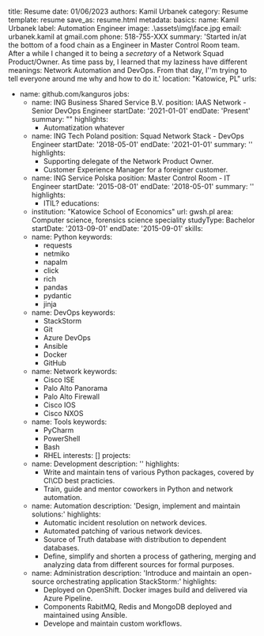 title: Resume
date: 01/06/2023
authors: Kamil Urbanek
category: Resume
template: resume
save_as: resume.html
metadata:
  basics: 
    name: Kamil Urbanek
    label: Automation Engineer
    image: .\assets\img\face.jpg
    email: urbanek.kamil at gmail.com
    phone: 518-755-XXX
    summary: 'Started in/at the bottom of a food chain as a Engineer in Master
      Control Room team. After a while I changed it to being a *secretary* of a Network
      Squad Product/Owner. As time pass by, I learned that my laziness have different
      meanings: Network Automation and DevOps. From that day, I''m trying to tell everyone
      around me why and how to do it.'
    location: "Katowice, PL"
    urls:
  - name: github.com/kanguros
  jobs:
    - name: ING Business Shared Service B.V.
      position: IAAS Network - Senior DevOps Engineer
      startDate: '2021-01-01'
      endDate: 'Present'
      summary: ""
      highlights:
      - Automatization whatever
    - name: ING Tech Poland
      position: Squad Network Stack - DevOps Engineer
      startDate: '2018-05-01'
      endDate: '2021-01-01'
      summary: ''
      highlights:
      - Supporting delegate of the Network Product Owner.
      - Customer Experience Manager for a foreigner customer.
    - name: ING Service Polska
      position: Master Control Room - IT Engineer
      startDate: '2015-08-01'
      endDate: '2018-05-01'
      summary: ''
      highlights:
      - ITIL?
    educations:
    - institution: "Katowice School of Economics"
      url: gwsh.pl
      area: Computer science, forensics science speciality
      studyType: Bachelor
      startDate: '2013-09-01'
      endDate: '2015-09-01'
    skills:
    - name: Python
      keywords:
      - requests
      - netmiko
      - napalm
      - click
      - rich
      - pandas
      - pydantic
      - jinja
    - name: DevOps
      keywords:
      - StackStorm
      - Git
      - Azure DevOps
      - Ansible
      - Docker
      - GitHub
    - name: Network
      keywords:
      - Cisco ISE
      - Palo Alto Panorama
      - Palo Alto Firewall
      - Cisco IOS
      - Cisco NXOS
    - name: Tools
      keywords:
      - PyCharm
      - PowerShell
      - Bash
      - RHEL
    interests: []
    projects:
    - name: Development
      description: ''
      highlights:
      - Write and maintain tens of various Python packages, covered by CI\CD best practicies.
      - Train, guide and mentor coworkers in Python and network automation.
    - name: Automation
      description: 'Design, implement and maintain solutions:'
      highlights:
      - Automatic incident resolution on network devices.
      - Automated patching of various network devices.
      - Source of Truth database with distribution to dependent databases.
      - Define, simplify and shorten a process of gathering, merging and analyzing data from different sources for formal purposes.
    - name: Administration
      description: 'Introduce and maintain an open-source orchestrating application StackStorm:'
      highlights:
      - Deployed on OpenShift. Docker images build and delivered via Azure Pipeline.
      - Components RabitMQ, Redis and MongoDB deployed and maintained using Ansible.
      - Develope and maintain custom workflows.